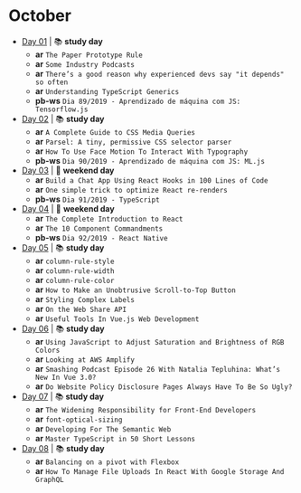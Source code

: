 # October

- [Day 01](10-01-2020.md) | :books: **study day**
  - **ar** `The Paper Prototype Rule`
  - **ar** `Some Industry Podcasts`
  - **ar** `There’s a good reason why experienced devs say "it depends" so often`
  - **ar** `Understanding TypeScript Generics`
  - **pb-ws** `Dia 89/2019 - Aprendizado de máquina com JS: Tensorflow.js`
- [Day 02](10-02-2020.md) | :books: **study day**
  - **ar** `A Complete Guide to CSS Media Queries`
  - **ar** `Parsel: A tiny, permissive CSS selector parser`
  - **ar** `How To Use Face Motion To Interact With Typography`
  - **pb-ws** `Dia 90/2019 - Aprendizado de máquina com JS: ML.js`
- [Day 03](10-03-2020.md) | :sunrise_over_mountains: **weekend day**
  - **ar** `Build a Chat App Using React Hooks in 100 Lines of Code`
  - **ar** `One simple trick to optimize React re-renders`
  - **pb-ws** `Dia 91/2019 - TypeScript`
- [Day 04](10-04-2020.md) | :sunrise_over_mountains: **weekend day**
  - **ar** `The Complete Introduction to React`
  - **ar** `The 10 Component Commandments`
  - **pb-ws** `Dia 92/2019 - React Native`
- [Day 05](10-05-2020.md) | :books: **study day**
  - **ar** `column-rule-style`
  - **ar** `column-rule-width`
  - **ar** `column-rule-color`
  - **ar** `How to Make an Unobtrusive Scroll-to-Top Button`
  - **ar** `Styling Complex Labels`
  - **ar** `On the Web Share API`
  - **ar** `Useful Tools In Vue.js Web Development`
- [Day 06](10-06-2020.md) | :books: **study day**
  - **ar** `Using JavaScript to Adjust Saturation and Brightness of RGB Colors`
  - **ar** `Looking at AWS Amplify`
  - **ar** `Smashing Podcast Episode 26 With Natalia Tepluhina: What’s New In Vue 3.0?`
  - **ar** `Do Website Policy Disclosure Pages Always Have To Be So Ugly?`
- [Day 07](10-07-2020.md) | :books: **study day**
  - **ar** `The Widening Responsibility for Front-End Developers`
  - **ar** `font-optical-sizing`
  - **ar** `Developing For The Semantic Web`
  - **ar** `Master TypeScript in 50 Short Lessons`
- [Day 08](10-08-2020.md) | :books: **study day**
  - **ar** `Balancing on a pivot with Flexbox`
  - **ar** `How To Manage File Uploads In React With Google Storage And GraphQL`
